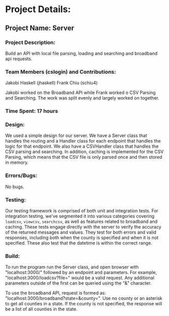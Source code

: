 # Project Details:

## Project Name: Server

### Project Description: 
Build an API with local file parsing, loading and searching
and broadband api requests. 

### Team Members (cslogin) and Contributions:
Jakobi Haskell (jhaskell)
Frank Chiu (schiu4)

Jakobi worked on the Broadband API while Frank worked o CSV Parsing and Searching. The work was split evenly and largely 
worked on together.

### Time Spent: 17 hours

### Design:
We used a simple design for our server. We have a Server class that handles the routing and a Handler class for each 
endpoint that handles the logic for that endpoint. We also have a CSVHandler class that handles the CSV parsing and
searching. In addition, caching is implemented for the CSV Parsing, which means that
the CSV file is only parsed once and then stored in memory.

### Errors/Bugs:
No bugs. 

### Testing:
Our testing framework is comprised of both unit and integration tests. 
For integration testing, we've segmented it into various categories covering `loadcsv`, `viewcsv`, `searchcsv`, 
as well as features related to broadband and caching. 
These tests engage directly with the server to verify the accuracy of the returned messages and values.
They test for both errors and valid responses, including both when the county is specified and when it is not specified. 
These also test that the datetime is within the correct range. 

### Build:
To run the program run the Server class, and open browser with "localhost:3000/" followed by an
endpoint and parameters. For example, "localhost:3000/loadcsv?file=<file>" would be a valid request. Any additional parameters
outside of the first can be queried using the "&" character.

To use the broadband API, request is formed as: "localhost:3000/broadband?state=<State>&county=<County>". 
Use no county or an asterisk to get all counties in a state. If the county is not specified, 
the response will be a list of all counties in the state. 
